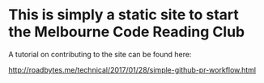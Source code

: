 
# This is simply a static site to start the Melbourne Code Reading Club

A tutorial on contributing to the site can be found here:

http://roadbytes.me/technical/2017/01/28/simple-github-pr-workflow.html
